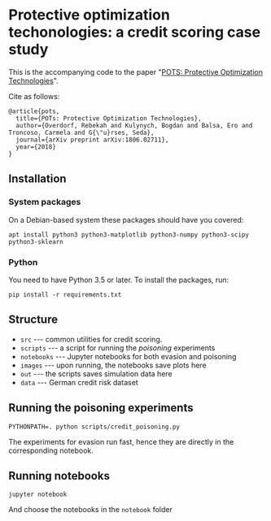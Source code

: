 # Protective optimization techonologies: a credit scoring case study

This is the accompanying code to the paper "[POTS: Protective Optimization Technologies](https://arxiv.org/pdf/1806.02711)".

Cite as follows:
```
@article{pots,
  title={POTs: Protective Optimization Technologies},
  author={Overdorf, Rebekah and Kulynych, Bogdan and Balsa, Ero and Troncoso, Carmela and G{\"u}rses, Seda},
  journal={arXiv preprint arXiv:1806.02711},
  year={2018}
}
```


## Installation

### System packages
On a Debian-based system these packages should have you covered:
```
apt install python3 python3-matplotlib python3-numpy python3-scipy python3-sklearn
```

### Python
You need to have Python 3.5 or later. To install the packages, run:
```
pip install -r requirements.txt
```

## Structure

* `src` --- common utilities for credit scoring.
* `scripts` --- a script for running the _poisoning_ experiments
* `notebooks` --- Jupyter notebooks for both evasion and poisoning
* `images` --- upon running, the notebooks save plots here
* `out` --- the scripts saves simulation data here
* `data` --- German credit risk dataset

## Running the poisoning experiments

```
PYTHONPATH=. python scripts/credit_poisoning.py
```

The experiments for evasion run fast, hence they are directly in the corresponding notebook.

## Running notebooks

```
jupyter notebook
```
And choose the notebooks in the `notebook` folder
